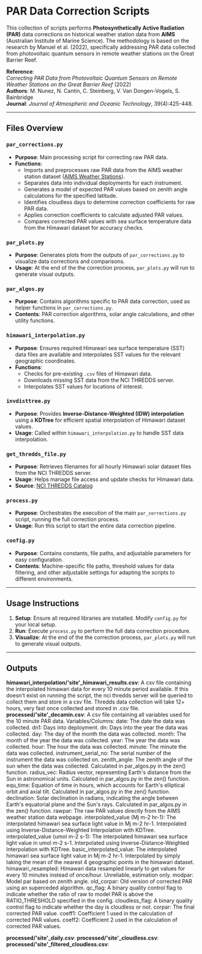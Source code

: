
# PAR Data Correction Scripts

This collection of scripts performs **Photosynthetically Active Radiation (PAR)** data corrections on historical weather station data from **AIMS** (Australian Institute of Marine Science). The methodology is based on the research by Manuel et al. (2022), specifically addressing PAR data collected from photovoltaic quantum sensors in remote weather stations on the Great Barrier Reef.

**Reference**:  
*Correcting PAR Data from Photovoltaic Quantum Sensors on Remote Weather Stations on the Great Barrier Reef* (2022)  
**Authors**: M. Nunez, N. Cantin, C. Steinberg, V. Van Dongen-Vogels, S. Bainbridge  
**Journal**: *Journal of Atmospheric and Oceanic Technology*, 39(4):425-448.

---

## Files Overview

### `par_corrections.py`
- **Purpose**: Main processing script for correcting raw PAR data.
- **Functions**:
  - Imports and preprocesses raw PAR data from the AIMS weather station dataset ([AIMS Weather Stations](https://weather.aims.gov.au/#/overview)).
  - Separates data into individual deployments for each instrument.
  - Generates a model of expected PAR values based on zenith angle calculations for the specified latitude.
  - Identifies cloudless days to determine correction coefficients for raw PAR data.
  - Applies correction coefficients to calculate adjusted PAR values.
  - Compares corrected PAR values with sea surface temperature data from the Himawari dataset for accuracy checks.

### `par_plots.py`
- **Purpose**: Generates plots from the outputs of `par_corrections.py` to visualize data corrections and comparisons.
- **Usage**: At the end of the the correction process, `par_plots.py` will run to generate visual outputs.

### `par_algos.py`
- **Purpose**: Contains algorithms specific to PAR data correction, used as helper functions in `par_corrections.py`.
- **Contents**: PAR correction algorithms, solar angle calculations, and other utility functions.

### `himawari_interpolation.py`
- **Purpose**: Ensures required Himawari sea surface temperature (SST) data files are available and interpolates SST values for the relevant geographic coordinates.
- **Functions**:
  - Checks for pre-existing `.csv` files of Himawari data.
  - Downloads missing SST data from the NCI THREDDS server.
  - Interpolates SST values for locations of interest.

### `invdisttree.py`
- **Purpose**: Provides **Inverse-Distance-Weighted (IDW) interpolation** using a **KDTree** for efficient spatial interpolation of Himawari dataset values.
- **Usage**: Called within `himawari_interpolation.py` to handle SST data interpolation.

### `get_thredds_file.py`
- **Purpose**: Retrieves filenames for all hourly Himawari solar dataset files from the NCI THREDDS server.
- **Usage**: Helps manage file access and update checks for Himawari data.
- **Source**: [NCI THREDDS Catalog](https://dapds00.nci.org.au/thredds/catalog/rv74/satellite-products/arc/der/himawari-ahi/solar/p1h/latest/catalog.html)

### `process.py`
- **Purpose**: Orchestrates the execution of the main `par_corrections.py` script, running the full correction process.
- **Usage**: Run this script to start the entire data correction pipeline.

### `config.py`
- **Purpose**: Contains constants, file paths, and adjustable parameters for easy configuration.
- **Contents**: Machine-specific file paths, threshold values for data filtering, and other adjustable settings for adapting the scripts to different environments.

---

## Usage Instructions

1. **Setup**: Ensure all required libraries are installed. Modify `config.py` for your local setup.
2. **Run**: Execute `process.py` to perform the full data correction procedure.
3. **Visualize**: At the end of the the correction process, `par_plots.py` will run to generate visual outputs.

---

## Outputs
**himawari_interpolation/'site'_himawari_results.csv**: A csv file containing the interpolated himawari data for every 10 minute period available. If this doesn't exist on running the script, the nci thredds server will be queried to collect them and store in a csv file. Thredds data collection will take 12+ hours, very fast once collected and stored in .csv file. 
**processed/'site'_decamin.csv**: A csv file containing all variables used for the 10 minute PAR data. 
	Variables/Columns: 
	date: The date the data was collected.
	dn1: Days into deployment.
	dn: Days into the year the data was collected.
	day: The day of the month the data was collected.
	month: The month of the year the data was collected.
	year: The year the data was collected.
	hour: The hour the data was collected.
	minute: The minute the data was collected.
	instrument_serial_no: The serial number of the instrument the data was collected on.
	zenith_angle: The zenith angle of the sun when the data was collected. Calculated in par_algos.py in the zen() function.
	radius_vec: Radius vector, representing Earth's distance from the Sun in astronomical units. Calculated in par_algos.py in the zen() function.
	equ_time: Equation of time in hours, which accounts for Earth's elliptical orbit and axial tilt. Calculated in par_algos.py in the zen() function.
	declination: Solar declination in radians, indicating the angle between Earth's equatorial plane and the Sun's rays. Calculated in par_algos.py in the zen() function.
	rawpar: The raw PAR values directly from the AIMS weather station data webpage.
	interpolated_value (Mj m-2 hr-1): The interpolated himawari sea surface light value in Mj m-2 hr-1. Interpolated using Inverse-Distance-Weighted Interpolation with KDTree.
	interpolated_value (umol m-2 s-1): The interpolated himawari sea surface light value in umol m-2 s-1. Interpolated using Inverse-Distance-Weighted Interpolation with KDTree.
	basic_interpolated_value: The interpolated himawari sea surface light value in Mj m-2 hr-1. Interpolated by simply taking the mean of the nearest 4 geographic points in the himawari dataset.
	himawari_resampled: Himawari data resampled linearly to get values for every 10 minutes instead of once/hour. Unreliable, estimation only.
	modpar: Model par based on zenith angle. 
	old_corpar: Old version of corrected PAR using an superceded algorithm. 
	qc_flag: A binary quality control flag to indicate whether the ratio of raw to model PAR is above the RATIO_THRESHOLD specified in the config.
	cloudless_flag: A binary quality control flag to indicate whether the day is cloudless or not. 
	corpar: The final corrected PAR value.
	coeff1: Coefficient 1 used in the calculation of corrected PAR values.
	coeff2: Coefficient 2 used in the calculation of corrected PAR values.
	
**processed/'site'_daily.csv**: 
**processed/'site'_cloudless.csv**: 
**processed/'site'_filtered_cloudless.csv**: 


